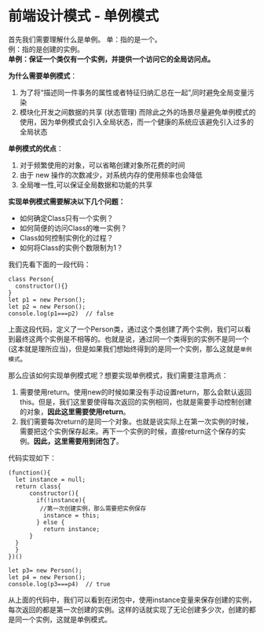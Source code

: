 # 前端设计模式 - 单例模式
首先我们需要理解什么是单例。 
单：指的是一个。  
例：指的是创建的实例。  
**单例：保证一个类仅有一个实例，并提供一个访问它的全局访问点。**  

**为什么需要单例模式**：  
1. 为了将“描述同一件事务的属性或者特征归纳汇总在一起”,同时避免全局变量污染
2. 模块化开发之间数据的共享 (状态管理)
而除此之外的场景尽量避免单例模式的使用，因为单例模式会引入全局状态，而一个健康的系统应该避免引入过多的全局状态

**单例模式的优点**：  
1. 对于频繁使用的对象，可以省略创建对象所花费的时间
2. 由于 new 操作的次数减少，对系统内存的使用频率也会降低
3. 全局唯一性,可以保证全局数据和功能的共享


**实现单例模式需要解决以下几个问题：**

- 如何确定Class只有一个实例？
- 如何简便的访问Class的唯一实例？
- Class如何控制实例化的过程？
- 如何将Class的实例个数限制为1？


我们先看下面的一段代码：
```
class Person{
  constructor(){}
}
let p1 = new Person();
let p2 = new Person();
console.log(p1===p2)  // false
```
上面这段代码，定义了一个Person类，通过这个类创建了两个实例，我们可以看到最终这两个实例是不相等的。也就是说，通过同一个类得到的实例不是同一个(这本就是理所应当)，但是如果我们想始终得到的是同一个实例，那么这就是`单例模式`。

那么应该如何实现单例模式呢？想要实现单例模式，我们需要注意两点：
1. 需要使用return。使用new的时候如果没有手动设置return，那么会默认返回this。但是，我们这里要使得每次返回的实例相同，也就是需要手动控制创建的对象，**因此这里需要使用return**。
2. 我们需要每次return的是同一个对象。也就是说实际上在第一次实例的时候，需要把这个实例保存起来。再下一个实例的时候，直接return这个保存的实例。**因此，这里需要用到闭包了**。
 
代码实现如下：
```
(function(){
  let instance = null;
  return class{
      constructor(){
        if(!instance){
         //第一次创建实例，那么需要把实例保存
          instance = this;
        } else {
          return instance;
      }
  }
  }
})()

let p3= new Person();
let p4 = new Person();
console.log(p3===p4)  // true
```
从上面的代码中，我们可以看到在闭包中，使用instance变量来保存创建的实例，每次返回的都是第一次创建的实例。这样的话就实现了无论创建多少次，创建的都是同一个实例，这就是单例模式。
